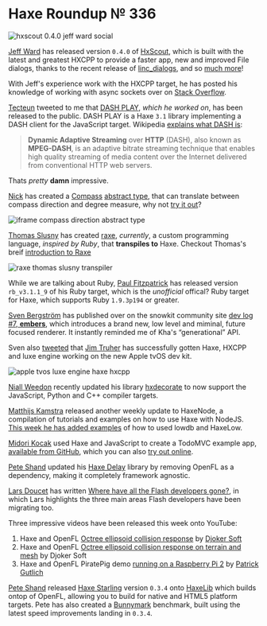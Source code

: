 [_template]: ../templates/roundup.html
[date]: / "2015-09-19 16:04:00"
[modified]: / "2015-09-19 16:04:00"
[published]: / "2015-09-19 16:04:00"
[“”]: a ""
# Haxe Roundup № 336

![hxscout 0.4.0 jeff ward social](/img/336/hxscout0.4.0.png "HxScout version 0.4.0 is live!")

[Jeff Ward][tw1] has released version `0.4.0` of [HxScout][l1], which is built with
the latest and greatest HXCPP to provide a faster app, new and improved File
dialogs, thanks to the recent release of [linc_dialogs][l2], and so 
[much more][l3]!

With Jeff's experience work with the HXCPP target, he has posted his knowledge of
working with async sockets over on [Stack Overflow][l4].

[Tecteun][tw2] tweeted to me that [DASH PLAY][l5], _which he worked on_, has been
released to the public. DASH PLAY is a Haxe `3.1` library implementing a DASH
client for the JavaScript target. Wikipedia [explains what DASH is][l6]:
	
> **Dynamic Adaptive Streaming** over **HTTP** (DASH), also known as **MPEG-DASH**, 
is an adaptive bitrate streaming technique that enables high quality streaming
of media content over the Internet delivered from conventional HTTP web servers.

Thats _pretty_ **damn** impressive.

[Nick][tw3] has created a [Compass][l8] [abstract type][l7], that can translate
between compass direction and degree measure, why not [try it out][l9]?

![iframe compass direction abstract type](http://try.thx-lib.org/embed/846e4)
	
[Thomas Slusny][tw4] has created [raxe][l10], _currently_, a custom programming
language, _inspired by Ruby_, that **transpiles to** Haxe. Checkout Thomas's 
breif [introduction to Raxe][l11]

![raxe thomas slusny transpiler](/img/336/raxe.png "Example of Raxe, an alternative syntax for Haxe.")

While we are talking about Ruby, [Paul Fitzpatrick][gh1] has released version
`rb_v3.1.1_9` of his Ruby target, which is the _unofficial_ offical? Ruby 
target for Haxe, which supports Ruby `1.9.3p194` or greater.

[Sven Bergström][tw5] has published over on the snowkit community site
[dev log #7, **embers**][l12], which introduces a brand new, low level and miminal,
future focused renderer. It instantly reminded me of Kha's “generational” API.

Sven also [tweeted][l13] that [Jim Truher][tw6] has successfully gotten Haxe, HXCPP
and luxe engine working on the new Apple tvOS dev kit.

![apple tvos luxe engine haxe hxcpp](/img/336/haxe-apple-tvos.jpg "Haxe & luxe engine running on Apple tvOS developers kit.")

[Niall Weedon][tw7] recently updated his library [hxdecorate][l14] to now support 
the JavaScript, Python and C++ compiler targets.

[Matthijs Kamstra][tw8] released another weekly update to HaxeNode, a
compilation of tutorials and examples on how to use Haxe with NodeJS. [This week
he has added examples][l15] of how to used lowdb and HaxeLow.

[Midori Kocak][tw9] used Haxe and JavaScript to create a TodoMVC example app, 
[available from GitHub][l16], which you can also [try out online][l17]. 

[Pete Shand][tw12] updated his [Haxe Delay][l18] library by removing OpenFL
as a dependency, making it completely framework agnostic.

[Lars Doucet][tw9] has written [Where have all the Flash developers gone?][l19],
in which Lars highlights the three main areas Flash developers have been 
migrating too. 

Three impressive videos have been released this week onto YouTube:
	
1. Haxe and OpenFL [Octree ellipsoid collision response][l20] by [Djoker Soft][tw10]
2. Haxe and OpenFL [Octree ellipsoid collision response on terrain and mesh][l21] by Djoker Soft
3. Haxe and OpenFL PiratePig demo [running on a Raspberry Pi 2][l22] by [Patrick Gutlich][tw11]

[Pete Shand][tw12] released [Haxe Starling][l23] version `0.3.4` onto [HaxeLib][l24]
which builds ontop of OpenFL, allowing you to build for native and HTML5 
platform targets. Pete has also created a [Bunnymark][l25] benchmark, built using
the latest speed improvements landing in `0.3.4`.

[gh1]: https://github.com/paulfitz "@paulfitz"

[tw12]: https://twitter.com/peteshand "@peteshand"
[tw11]: https://twitter.com/gepatto "@gepatto"
[tw10]: https://twitter.com/djokersoft "@djokersoft"
[tw9]: https://twitter.com/larsiusprime "@larsiusprime"
[tw8]: https://twitter.com/MatthijsKamstra "@MatthijsKamstra"
[tw7]: https://twitter.com/niall_weedon "@niall_weedon"
[tw6]: https://twitter.com/jtruher "@jtruher"
[tw5]: https://twitter.com/___discovery "@___discovery"
[tw4]: https://twitter.com/_deathbeam "@_deathbeam"
[tw3]: https://twitter.com/MSGhero16 "@MSGhero16"
[tw2]: https://twitter.com/tecteun "@tecteun"
[tw1]: https://twitter.com/Jeff__Ward "@Jeff__Ward"

[l25]: http://peteshand.net/downloads/haxe-starling-bunnymark/html5/ "Haxe Starling Bunnymark Benchmark by Pete Shand"
[l24]: http://lib.haxe.org/p/starling/ "Haxe Starling on HaxeLib"
[l23]: http://blog.peteshand.net/starling-for-haxe/ "Starling for Haxe by Pete Shand"
[l22]: https://www.youtube.com/watch?v=1HMr4egGwZI "Haxe and OpenFL running PiratePig on a Raspberry Pi 2 on YouTube"
[l21]: https://www.youtube.com/watch?v=qMcDUzdd9jM "Haxe and OpenFL Octree ellipsoid collision response on Terrain and Mesh on YouTube"
[l20]: https://www.youtube.com/watch?v=64GnofNlD0Q "Haxe and Open Octree ellipsoid collision response on YouTube"
[l19]: http://gamasutra.com/blogs/LarsDoucet/20150915/252693/Where_have_all_the_Flash_developers_gone.php "Where have all the Flash developers gone?"
[l18]: http://blog.peteshand.net/haxe-delay/ "Haxe Delay by Pete Shand"
[l17]: http://mtkocak.github.io/haxe-todomvc/#/active "Haxe TodoMVC live example"
[l16]: https://github.com/mtkocak/haxe-todomvc "Haxe TodoMVC on GitHub"
[l15]: http://matthijskamstra.github.io/haxenode/04haxelow/example.html "How to use HaxeLow with NodeJS"
[l14]: https://github.com/nweedon/hxdecorate "HxDecorate on GitHub"
[l13]: https://twitter.com/snowkitorg/status/645416697546063872 "Haxe supports Apple tvOS"
[l12]: http://snowkit.org/2015/09/14/snowkit-dev-log-7-embers/ "Snowkit dev log #7, Embers"
[l11]: https://nondev.io/New-language/ "Raxe, an alternative language for Haxe"
[l10]: https://github.com/nondev/raxe "Raxe on GitHub"
[l9]: http://try.thx-lib.org/#846e4 "Try out the Compass abstract type on try.thx-lib.org"
[l8]: https://gist.github.com/MSGhero/0fc158f28cb62fd4f7c7 "Compass Abstract Type for Haxe"
[l7]: http://haxe.org/manual/types-abstract.html "What is an Abstract Type? Haxe.org"
[l6]: https://en.wikipedia.org/wiki/Dynamic_Adaptive_Streaming_over_HTTP "DASH on Wikipedia"
[l5]: http://dashplay.nl/case/dash-play "DASH PLAY"
[l4]: http://stackoverflow.com/questions/32590684/how-to-handle-socket-with-haxe-cpp "How to handle sockets with Haxe CPP on Stack Overflow"
[l3]: http://hxscout.com/guide.html "HxScout Documentation"
[l2]: https://github.com/snowkit/linc_dialogs "Linc Dialogs on GitHub"
[l1]: https://www.patreon.com/hxscout?ty=h "Support HxScout on Patreon"